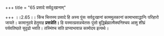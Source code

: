 +++
title = "65 प्रसादे सर्वदुःखानाम्"

+++
।।2.65।। किंच चित्तस्य प्रसादे हि अस्य पुंसः सर्वदुःखानां काममूलकानां
कामाभावाद्धानिः परिहारो जायते। कामानुदये हेतुमाह **प्रसन्नेति।** हि
यस्मात्प्रसन्नचेतसः पुंसो बुद्धिर्ब्रह्मात्मैक्यनिश्चय आशु शीघ्रं
पर्यवतिष्ठते सुदृढो भवति। तस्मिंश्च सति प्राप्याभावान्न कामोदय
इत्यर्थः।  
